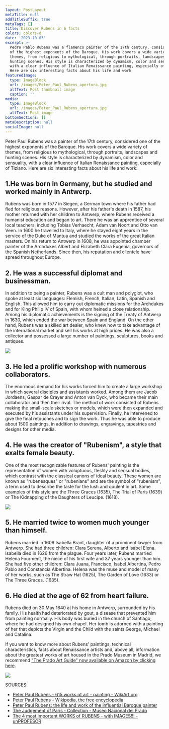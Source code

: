 ```yaml
---
layout: PostLayout
metaTitle: null
addTitleSuffix: true
metaTags: []
title: Discover Rubens in 6 facts
colors: colors-d
date: '2023-10-03'
excerpt: >-
  Pedro Pablo Rubens was a flamenco painter of the 17th century, considered one
  of the highest exponents of the Baroque. His work covers a wide variety of
  themes, from religious to mythological, through portraits, landscapes and
  hunting scenes. His style is characterized by dynamism, color and sensuality,
  with a clear influence of Italian Renaissance painting, especially of Tiziano.
  Here are six interesting facts about his life and work
featuredImage:
  type: ImageBlock
  url: /images/Peter_Paul_Rubens_apertura.jpg
  altText: Post thumbnail image
  caption: ''
media:
  type: ImageBlock
  url: /images/Peter_Paul_Rubens_apertura.jpg
  altText: Post image
bottomSections: []
metaDescription: null
socialImage: null
---
```

Peter Paul Rubens was a painter of the 17th century, considered one of the highest exponents of the Baroque. His work covers a wide variety of themes, from religious to mythological, through portraits, landscapes and hunting scenes. His style is characterized by dynamism, color and sensuality, with a clear influence of Italian Renaissance painting, especially of Tiziano. Here are six interesting facts about his life and work:

## 1.He was born in Germany, but he studied and worked mainly in Antwerp.

Rubens was born in 1577 in Siegen, a German town where his father had fled for religious reasons. However, after his father's death in 1587, his mother returned with her children to Antwerp, where Rubens received a humanist education and began to art. There he was an apprentice of several local teachers, including Tobias Verhaecht, Adam van Noort and Otto van Veen. In 1600 he travelled to Italy, where he stayed eight years in the service of the Duke of Mantua and studied the works of the great Italian masters. On his return to Antwerp in 1608, he was appointed chamber painter of the Archdukes Albert and Elizabeth Clara Eugenia, governors of the Spanish Netherlands. Since then, his reputation and clientele have spread throughout Europe.

## 2. He was a successful diplomat and businessman.

In addition to being a painter, Rubens was a cult man and polyglot, who spoke at least six languages: Flemish, French, Italian, Latin, Spanish and English. This allowed him to carry out diplomatic missions for the Archdukes and for King Philip IV of Spain, with whom heined a close relationship. Among his diplomatic achievements is the signing of the Treaty of Antwerp in 1630, which ended the war between Spain and England. On the other hand, Rubens was a skilled art dealer, who knew how to take advantage of the international market and sell his works at high prices. He was also a collector and possessed a large number of paintings, sculptures, books and antiques.

![](https://upload.wikimedia.org/wikipedia/commons/8/81/Pieter_Paul_Rubens_-_Portrait_of_King_Philip_IV_%28Hermitage%29.jpg)

## 3. He led a prolific workshop with numerous collaborators.

The enormous demand for his works forced him to create a large workshop in which several disciples and assistants worked. Among them are Jacob Jordaens, Gaspar de Crayer and Anton van Dyck, who became their main collaborator and then their rival. The method of work consisted of Rubens making the small-scale sketches or models, which were then expanded and executed by his assistants under his supervision. Finally, he intervened to give the final retouches and to sign the work. Thus he was able to produce about 1500 paintings, in addition to drawings, engravings, tapestries and designs for other media.

## 4. He was the creator of "Rubenism", a style that exalts female beauty.

One of the most recognizable features of Rubens' painting is the representation of women with voluptuous, fleshly and sensual bodies, which contrast with the classical canons of ideal beauty. These women are known as "rubenesques" or "rubenians" and are the symbol of "rubenism", a term used to describe the taste for the lush and opulent in art. Some examples of this style are the Three Graces (1635), The Trial of Paris (1639) or The Kidnapping of the Daughters of Leucipe. (1618).

![](https://upload.wikimedia.org/wikipedia/commons/thumb/f/f5/The_Three_Graces%2C_by_Peter_Paul_Rubens%2C_from_Prado_in_Google_Earth.jpg/1200px-The_Three_Graces%2C_by_Peter_Paul_Rubens%2C_from_Prado_in_Google_Earth.jpg)

## 5. He married twice to women much younger than himself.

Rubens married in 1609 Isabella Brant, daughter of a prominent lawyer from Antwerp. She had three children: Clara Serena, Alberto and Isabel Elena. Isabella died in 1626 from the plague. Four years later, Rubens married Helena Fourment, the niece of his first wife and 37 years younger than him. She had five other children: Clara Juana, Francisco, Isabel Albertina, Pedro Pablo and Constancia Albertina. Helena was the muse and model of many of her works, such as The Straw Hat (1625), The Garden of Love (1633) or The Three Graces. (1635).

## 6. He died at the age of 62 from heart failure.

Rubens died on 30 May 1640 at his home in Antwerp, surrounded by his family. His health had deteriorated by gout, a disease that prevented him from painting normally. His body was buried in the church of Santiago, where he had designed his own chapel. Her tomb is adorned with a painting of her that depicts the Virgin and the Child with the saints George, Michael and Catalina.

If you want to know more about Rubens' paintings, technical characteristics, facts about Renaissance artists and, above all, information about the greatest works of art housed in the Prado Museum in Madrid, we recommend ["The Prado Art Guide" now available on Amazon by clicking here](https://www.amazon.es/dp/8418943424/).

![](/images/1659095223.png)

SOURCES:

*   [Peter Paul Rubens - 615 works of art - painting - WikiArt.org](https://www.wikiart.org/es/peter-paul-rubens)
*   [Peter Paul Rubens - Wikipedia, the free encyclopedia](https://es.wikipedia.org/wiki/Pedro_Pablo_Rubens)
*   [Peter Paul Rubens: the life and work of the influential Baroque painter](https://mymodernmet.com/es/pedro-pablo-rubens-pintura/)
*   [The Judgement of Paris - Collection - Museo Nacional del Prado](https://www.museodelprado.es/coleccion/obra-de-arte/el-juicio-de-paris/918bc2de-00a9-480d-87ba-96ac25f22bf4)
*   [The 4 most important WORKS of RUBENS - with IMAGES!!! - unPROFESOR](https://www.unprofesor.com/ciencias-sociales/rubens-obras-importantes-4781.html)

